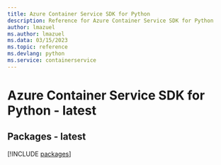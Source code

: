 ```yaml
---
title: Azure Container Service SDK for Python
description: Reference for Azure Container Service SDK for Python
author: lmazuel
ms.author: lmazuel
ms.data: 03/15/2023
ms.topic: reference
ms.devlang: python
ms.service: containerservice
---
```

# Azure Container Service SDK for Python - latest
## Packages - latest
[!INCLUDE [packages](container-service-index.md)]